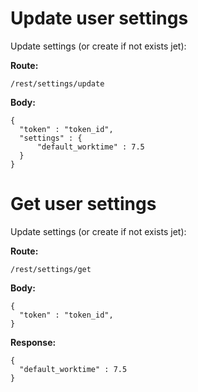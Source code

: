 # Update user settings

Update settings (or create if not exists jet):

**Route:**
```
/rest/settings/update
```
**Body:**
```
{
  "token" : "token_id",
  "settings" : {
      "default_worktime" : 7.5
  }
}
```

# Get user settings

Update settings (or create if not exists jet):

**Route:**
```
/rest/settings/get
```
**Body:**
```
{
  "token" : "token_id",
}
```
**Response:**
```
{
  "default_worktime" : 7.5
}
```
